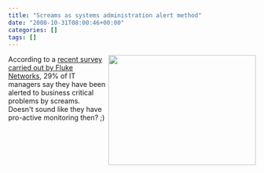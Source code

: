 ```yaml
---
title: "Screams as systems administration alert method"
date: "2008-10-31T08:00:46+00:00"
categories: []
tags: []
---
```


<a href="http://techteapot.com/wp-content/uploads/2008/10/istock_000005466936xsmall.jpg"><img class="alignright size-medium wp-image-939" title="istock_000005466936xsmall" src="http://techteapot.com/wp-content/uploads/2008/10/istock_000005466936xsmall.jpg" alt="" width="300" height="225" align="right" /></a>

According to a <a href="http://www.przoom.com/news/39767/">recent survey carried out by Fluke Networks</a>, 29% of IT managers say they have been alerted to business critical problems by screams. Doesn't sound like they have pro-active monitoring then? ;)
